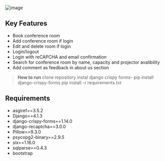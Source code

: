 
![image](https://user-images.githubusercontent.com/106817902/201361780-66468099-7400-497d-a2b1-fbedb92ff458.png)

## Key Features

* Book conference room
* Add conference room if login
* Edit and delete room if login
* Login/logout
* Login with reCAPCHA and email confirmation
* Search for conference room by name, capacity and projector avalibility
* Add comment as feedback in about us section


> **How to run**
> clone repository
> instal django crispy forms- pip install django-crispy-forms
> pip install -r requirements.txt


## Requirements

* asgiref==3.5.2
* Django==4.1.3
* django-crispy-forms==1.14.0
* django-recaptcha==3.0.0
* Pillow==9.3.0
* psycopg2-binary==2.9.5
* six==1.16.0
* sqlparse==0.4.3
* bootstrap
